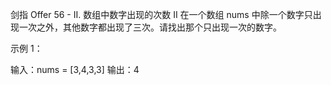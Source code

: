 剑指 Offer 56 - II. 数组中数字出现的次数 II
在一个数组 nums 中除一个数字只出现一次之外，其他数字都出现了三次。请找出那个只出现一次的数字。

 

示例 1：

输入：nums = [3,4,3,3]
输出：4